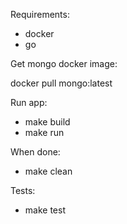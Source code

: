 Requirements:
 - docker
 - go 


Get mongo docker image:

docker pull mongo:latest

Run app: 
- make build
- make run

When done:
- make clean

Tests:
- make test

